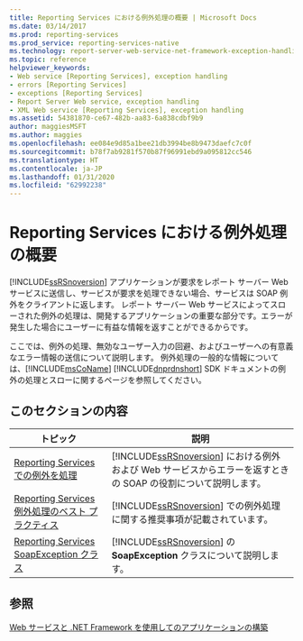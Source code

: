 ```yaml
---
title: Reporting Services における例外処理の概要 | Microsoft Docs
ms.date: 03/14/2017
ms.prod: reporting-services
ms.prod_service: reporting-services-native
ms.technology: report-server-web-service-net-framework-exception-handling
ms.topic: reference
helpviewer_keywords:
- Web service [Reporting Services], exception handling
- errors [Reporting Services]
- exceptions [Reporting Services]
- Report Server Web service, exception handling
- XML Web service [Reporting Services], exception handling
ms.assetid: 54381870-ce67-482b-aa83-6a838cdbf9b9
author: maggiesMSFT
ms.author: maggies
ms.openlocfilehash: ee084e9d85a1bee21db3994be8b9473daefc7c0f
ms.sourcegitcommit: b78f7ab9281f570b87f96991ebd9a095812cc546
ms.translationtype: HT
ms.contentlocale: ja-JP
ms.lasthandoff: 01/31/2020
ms.locfileid: "62992238"
---
```

# <a name="introducing-exception-handling-in-reporting-services"></a>Reporting Services における例外処理の概要
  [!INCLUDE[ssRSnoversion](../../includes/ssrsnoversion-md.md)] アプリケーションが要求をレポート サーバー Web サービスに送信し、サービスが要求を処理できない場合、サービスは SOAP 例外をクライアントに返します。 レポート サーバー Web サービスによってスローされた例外の処理は、開発するアプリケーションの重要な部分です。エラーが発生した場合にユーザーに有益な情報を返すことができるからです。  
  
 ここでは、例外の処理、無効なユーザー入力の回避、およびユーザーへの有意義なエラー情報の送信について説明します。 例外処理の一般的な情報については、[!INCLUDE[msCoName](../../includes/msconame-md.md)] [!INCLUDE[dnprdnshort](../../includes/dnprdnshort-md.md)] SDK ドキュメントの例外の処理とスローに関するページを参照してください。  
  
## <a name="in-this-section"></a>このセクションの内容  
  
|トピック|説明|  
|-----------|-----------------|  
|[Reporting Services での例外を処理](../../reporting-services/report-server-web-service-net-framework-exception-handling/handling-exceptions-in-reporting-services.md)|[!INCLUDE[ssRSnoversion](../../includes/ssrsnoversion-md.md)] における例外および Web サービスからエラーを返すときの SOAP の役割について説明します。|  
|[Reporting Services 例外処理のベスト プラクティス](../../reporting-services/report-server-web-service-net-framework-exception-handling/best-practices/best-practices-for-reporting-services-exception-handling.md)|[!INCLUDE[ssRSnoversion](../../includes/ssrsnoversion-md.md)] での例外処理に関する推奨事項が記載されています。|  
|[Reporting Services SoapException クラス](../../reporting-services/report-server-web-service-net-framework-exception-handling/soapexception-class/reporting-services-soapexception-class.md)|[!INCLUDE[ssRSnoversion](../../includes/ssrsnoversion-md.md)] の **SoapException** クラスについて説明します。|  
  
## <a name="see-also"></a>参照  
 [Web サービスと .NET Framework を使用してのアプリケーションの構築](../../reporting-services/report-server-web-service/net-framework/building-applications-using-the-web-service-and-the-net-framework.md)  
  
  
